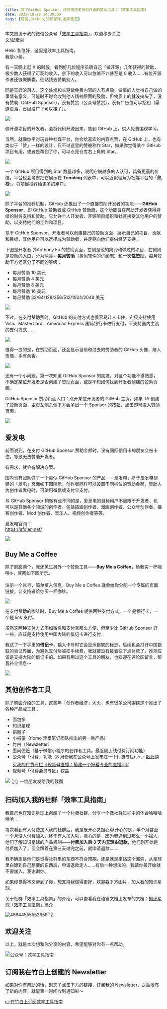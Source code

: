```yaml
---
title: 除了GitHub Sponsor，还有哪些支持创作者的赞助工具？【效率工具指南】  
date: 2023-10-22 14:38:00               
tags: [随笔,GitHub,知识星球,墨问便签]                                                                               
---
```

本文首发于我的微信公众号「[效率工具指南](https://mp.weixin.qq.com/s/qv3HtwDyXQ0aq68nIJYNbQ)」，欢迎移步关注         
文/彭宏豪  

Hello 各位好，这里是效率工具指南。  
我是小豪。   

有一天晚上逛 X 的时候，看到好几位程序员晒自己「做开源」几年获得的赞助，极少数人获得了可观的收入，余下的收入可以忽略不计甚至是 0 收入……有位开源作者还慷慨解囊，倒贴钱去赞助别人。     

同是天涯沦落人，这个处境和长期做免费内容的人有点像，做事的人觉得自己做的事情有意义，可能时不时会收到他人精神层面的鼓励，但物质上的就没搞头了，没有赞助（GitHub Sponsor），没有赞赏（公众号赞赏），没有广告位可以招租（渠道没落，已经没广子可以接了）。  

![](https://article-picbed-1302715071.cos.ap-guangzhou.myqcloud.com/2023/10/22/16974763076536.jpg)

做开源项目的开发者，会将代码开源出来，放到 GitHub 上，供人免费围观学习。  

当然，就像你平时玩各种社媒平台，你会给喜欢的内容点赞，在 GitHub 上，也有类似于「赞」一样的设计，只不过这里的赞被称作 Star，如果你觉得某个 GitHub 项目有用，或者是帮到了你，可以点亮仓库右上角的 Star。  

![](https://article-picbed-1302715071.cos.ap-guangzhou.myqcloud.com/2023/10/22/16974777503063.jpg)


一个 GitHub 项目得到的 Star 数量越多，说明它被越多的人认可，具备更高的价值，平台也会考虑把它展示在 **Trending** 列表中，可以近似理解为社媒平台的「**热榜**」，将项目推荐给更多的用户。   


![](https://article-picbed-1302715071.cos.ap-guangzhou.myqcloud.com/2023/10/22/16974782378409.jpg)

除了平台的推荐机制，GitHub 还推出了一个直接赞助开发者的功能——**GitHub Sponsor**，即 GitHub 赞助者或 GitHub 赞助商，这个功能旨在帮助开发者获得持续的财务支持和赞助。它允许个人开发者、开源项目组织和社区接受其他用户的赞助，以支持他们的工作和项目。   

基于 GitHub Sponsor，开发者可以创建自己的赞助页面，展示自己的项目、贡献和目标，其他用户可以选择成为赞助者，并定期向他们提供经济支持。      


下图是开发者 @Anthony Fu 的赞助页面，左侧是他的简介和做过的项目，右侧则是赞助的入口，分为两类—**每月赞助**（类似软件的订阅制）和**一次性赞助**，每月赞助下方还区分了不同的等级：  

* 每月赞助 10 美元  
* 每月赞助 4 美元
* 每月赞助 8 美元
* 每月赞助 16 美元   
* 每月赞助 32/64/128/256/512/1024/2048 美元         

![](https://article-picbed-1302715071.cos.ap-guangzhou.myqcloud.com/2023/10/22/16977240490029.jpg)


不过，在支付赞助费时，GitHub 的支付方式也很容易让人卡住，它只支持使用 Visa、MasterCard、American Express 国际银行卡进行支付，不支持国内主流的支付方式……    

![](https://article-picbed-1302715071.cos.ap-guangzhou.myqcloud.com/2023/10/22/16974754873439.jpg)


值得一提的是，在赞助页面，还会显示当前和过去的赞助者的 GitHub 头像，赠人玫瑰，手有余香。   

![](https://article-picbed-1302715071.cos.ap-guangzhou.myqcloud.com/2023/10/22/16977290041102.jpg)

还有一个小问题，第一次知道 GitHub Sponsor 的朋友，对这个功能不够熟悉，不确定某位开发者是否创建了赞助页面，或是不知如何找到开发者创建的赞助页面。         

GitHub Sponsor 赞助页面入口：点开某位开发者的 GitHub 主页，如果 TA 创建了赞助页面，主页左侧头像下方会多出一个 Sponsor 的按钮，点击即可进入赞助页面。  


![](https://article-picbed-1302715071.cos.ap-guangzhou.myqcloud.com/2023/10/22/16977308744886.jpg)


## 爱发电

前面说到，在支付 GitHub Sponsor 赞助金额时，没有国际信用卡的朋友会被卡住，导致无法赞助开发者。   

有需求，就会有解决方案。  

国内也有团队做了一个类似 GitHub Sponsor 的产品——爱发电，基于爱发电创建的「发电」页面如下图所示，创作者同样可以设置不同档位的赞助金额，赞助人为创作者发电时，可使用微信或支付宝支付。  
    
与 GitHub Sponsor 稍微有点不同的是，爱发电的目标用户不局限于开发者，也可以是其他各个领域的创作者，包括插画创作者、漫画创作者、公众号创作者、播客创作者、Mod 创作者、音乐人、视频创作者等等。    

爱发电官网：  
https://afdian.net/     


![](https://article-picbed-1302715071.cos.ap-guangzhou.myqcloud.com/2023/10/22/16979412746477.jpg)

## Buy Me a Coffee  

除了前面两个，我还见过另外一个赞助工具——**Buy Me a Coffee**，给我买一杯咖啡☕️，官网如下图所示。  

注册一个账号，简单填入信息，Buy Me a Coffee 就会给你分配一个专属的页面链接，让支持者给你买一杯咖啡。    


![](https://article-picbed-1302715071.cos.ap-guangzhou.myqcloud.com/2023/10/22/16979440410870.jpg)


在支付赞助的咖啡时，Buy Me a Coffee 提供两种支付方式，一个是银行卡，一个是 link 支付。   

虽然这两种支付方式不如微信和支付宝那么方便，但至少比 GitHub Sponsor 好一些，应该是支持使用中国大陆的借记卡进行支付：     

我试了一下手里的**借记卡**，输入卡号时它会显示银联的标志，后续也会打开中国银联的验证界面，为避免支付后被扣手续费，我就被没有接着往下点付款了，推测应该是支持大陆的借记卡的。如果有用过这个工具的朋友，也欢迎在评论区留言，帮我补全信息～          

![](https://article-picbed-1302715071.cos.ap-guangzhou.myqcloud.com/2023/10/22/16979440033680.jpg)


## 其他创作者工具   

除了前面介绍的工具，这些年「创作者经济」大火，也有很多公司围绕这个推出了各种产品或工具：      

* 面包多    
* 知识星球     
* 鹅圈子   
* 小报童（flomo 浮墨笔记团队推出的另一款产品）         
* 竹白（Newsletter）       
* 墨问便签（基于微信小程序的创作者工具，最近刚上线付费订阅功能）  
* 公众号「付费」功能（8 月份我在公众号上发布过一个付费专栏👉👉 [戳此购买我的付费专栏《视频号直播：搭建一个好看专业的直播间》](https://mp.weixin.qq.com/s/iRSY4qStavyrns5KXWfM6Q)）    
* 视频号「付费会员专区」权益   


![](https://article-picbed-1302715071.cos.ap-guangzhou.myqcloud.com/2023/10/22/16979483129261.jpg)
👆👆 一位朋友发给我的截图


## 扫码加入我的社群「效率工具指南」  

我自己也在知识星球上创建了一个付费社群，分享一个做社群过程中的体会哈哈哈哈哈：   

每次看到有人付费加入我的社群后，我是既开心又担心😂开心的是，半个月甚至一个月没人付费加入，终于有人加入啦，担心的是，因为我遇到过那么一小撮人，他们了解知识星球的产品机制——**付费加入后 3 天内无理由退款**，他们刚开始是付费加入了，但会蹲着在第三天过完之前，就申请退款……

我不确定是他们是觉得社群里的东西不符合预期，还是就是来钻这个漏洞，从星球里白嫖到自己想要的东西后，申请退款走人……有后一种想法的，我请你最开始就不要加入，我谢谢你。         

如果你觉得本文帮到了你，想支持我做得更好，欢迎戳下方图片，加入我的知识星球。     

关于社群「效率工具指南」的介绍，可以查看我在语雀文档上发布的文档：[知识星球「效率工具指南」简介](https://www.yuque.com/penghonghao/af0aai/glwrg2dl0dqlegi6?singleDoc#)    

![48844555552858T2](https://article-picbed-1302715071.cos.ap-guangzhou.myqcloud.com/2023/03/25/48844555552858t2.JPG)   

## 欢迎关注     

以上，就是本次想和你分享的内容，希望能够对你有一点帮助。     

![公众号：效率工具指南](https://article-picbed-1302715071.cos.ap-guangzhou.myqcloud.com/2021/05/28/gong-zhong-hao-wei-bu-er-wei-ma-dailogo.png)   

## 订阅我在竹白上创建的 Newsletter   

如果对你有帮助的话，别忘了点击下方的链接，订阅我的 Newsletter，之后发布了新的内容，就能第一时间收到通知啦～  

[👉在竹白上订阅效率工具指南](https://penghh.zhubai.love/)         










  








